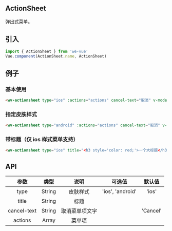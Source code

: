 ActionSheet
---
弹出式菜单。

## 引入

```js
import { ActionSheet } from 'we-vue'
Vue.component(ActionSheet.name, ActionSheet)
```

## 例子

### 基本使用

```html
<wv-actionsheet type="ios" :actions="actions" cancel-text="取消" v-model="sheetVisible"></wv-actionsheet>
```

### 指定皮肤样式

```html
<wv-actionsheet type="android" :actions="actions" cancel-text="取消" v-model="sheetVisible"></wv-actionsheet>
```

### 带标题（仅 ios 样式菜单支持）

```html
<wv-actionsheet type="ios" title="<h3 style='color: red;'>一个大标题</h3><p>最多两行</p>" :actions="actions" cancel-text="取消" v-model="sheetVisible"></wv-actionsheet>
```

## API

|   参数   |   类型    |   说明   | 可选值  |  默认值  |
| :----: | :-----: | :----: | :--: | :---: |
| type  | String  |  皮肤样式   |   'ios', 'android'   |   'ios'    |
| title  | String  |  标题    |          |       |
| cancel-text  | String  |  取消菜单项文字    |          |   'Cancel'    |
| actions | Array | 菜单项 |      |  |
